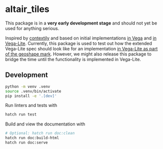 # altair_tiles

This package is in a **very early development stage** and should not yet be used for anything serious.

Inspired by [contextily](https://github.com/geopandas/contextily) and based on initial implementations [in Vega](https://github.com/vega/vega/issues/1212#issuecomment-384680678) and [in Vega-Lite](https://github.com/vega/vega-lite/issues/5758#issuecomment-1462683219). Currently, this package is used to test out how the extended Vega-Lite spec should look like for an implementation [in Vega-Lite as part of the geoshape mark](https://github.com/vega/vega-lite/pull/8885). However, we might also release this package to bridge the time until the functionality is implemented in Vega-Lite.

## Development

```bash
python -m venv .venv
source .venv/bin/activate
pip install -e '.[dev]'
```

Run linters and tests with
```bash
hatch run test
```

Build and view the documentation with
```bash
# Optional: hatch run doc:clean
hatch run doc:build-html
hatch run doc:serve
```